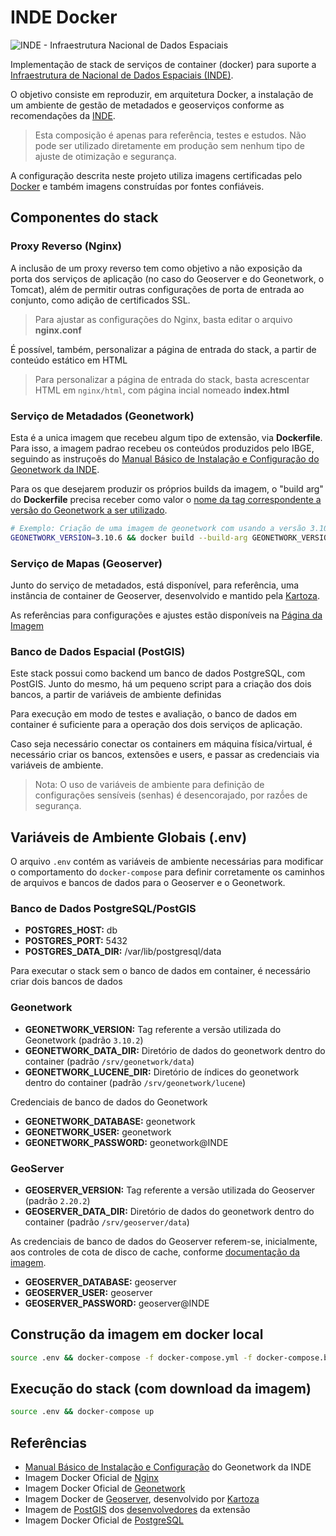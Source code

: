 # INDE Docker

![INDE - Infraestrutura Nacional de Dados Espaciais](https://inde.gov.br/img/INDE%20Logo_2.png "INDE")

Implementação de stack de serviços de container (docker) para suporte a [Infraestrutura de Nacional de Dados Espaciais (INDE)](https://www.inde.gov.br/).

O objetivo consiste em reproduzir, em arquitetura Docker, a instalação de um ambiente de gestão de metadados e geoserviços conforme as recomendações da [INDE](https://metadados.inde.gov.br/downloads/manual-instalacao-gn3.pdf).

> Esta composição é apenas para referência, testes e estudos. Não pode ser utilizado diretamente em produção sem nenhum tipo de ajuste de otimização e segurança.

A configuração descrita neste projeto utiliza imagens certificadas pelo [Docker](https://hub.docker.com/) e também imagens construídas por fontes confiáveis.

## Componentes do stack

### Proxy Reverso (Nginx)

A inclusão de um proxy reverso tem como objetivo a não exposição da porta dos serviços de aplicação (no caso do Geoserver e do Geonetwork, o Tomcat), além de permitir outras configurações de porta de entrada ao conjunto, como adição de certificados SSL.

> Para ajustar as configurações do Nginx, basta editar o arquivo **nginx.conf**

É possível, também, personalizar a página de entrada do stack, a partir de conteúdo estático em HTML

> Para personalizar a página de entrada do stack, basta acrescentar HTML em ```nginx/html```, com página incial nomeado **index.html**

### Serviço de Metadados (Geonetwork)

Esta é a unica imagem que recebeu algum tipo de extensão, via **Dockerfile**. Para isso, a imagem padrao recebeu os conteúdos produzidos pelo IBGE, seguindo as instruçoẽs do [Manual Básico de Instalação e Configuração do Geonetwork da INDE](https://metadados.inde.gov.br/downloads/manual-instalacao-gn3.pdf).

Para os que desejarem produzir os próprios builds da imagem, o "build arg" do **Dockerfile** precisa receber como valor o [nome da tag correspondente a versão do Geonetwork a ser utilizado](https://hub.docker.com/_/geonetwork?tab=tags).

``` bash
# Exemplo: Criação de uma imagem de geonetwork com usando a versão 3.10.6.
GEONETWORK_VERSION=3.10.6 && docker build --build-arg GEONETWORK_VERSION=${GEONETWORK_VERSION} -t ghcr.io/sgb-cprm/geonetwork:${GEONETWORK_VERSION} geonetwork/
```

### Serviço de Mapas (Geoserver)

Junto do serviço de metadados, está disponível, para referência, uma instância de container de Geoserver, desenvolvido e mantido pela [Kartoza](https://kartoza.com/en/). 

As referências para configurações e ajustes estão disponíveis na [Página da Imagem](https://hub.docker.com/r/kartoza/geoserver)

### Banco de Dados Espacial (PostGIS)

Este stack possui como backend um banco de dados PostgreSQL, com PostGIS. Junto do mesmo, há um pequeno script para a criação dos dois bancos, a partir de variáveis de ambiente definidas

Para execução em modo de testes e avaliação, o banco de dados em container é suficiente para a operação dos dois serviços de aplicação.

Caso seja necessário conectar os containers em máquina física/virtual, é necessário criar os bancos, extensões e users, e passar as credenciais via variáveis de ambiente.

> Nota: O uso de variáveis de ambiente para definição de configurações sensíveis (senhas) é desencorajado, por razṍes de segurança.

## Variáveis de Ambiente Globais (.env)

O arquivo ```.env``` contém as variáveis de ambiente necessárias para modificar o comportamento do ```docker-compose``` para definir corretamente os caminhos de arquivos e bancos de dados para o Geoserver e o Geonetwork.

### Banco de Dados PostgreSQL/PostGIS

- **POSTGRES_HOST:** db
- **POSTGRES_PORT:** 5432
- **POSTGRES_DATA_DIR:** /var/lib/postgresql/data

Para executar o stack sem o banco de dados em container, é necessário criar dois bancos de dados

### Geonetwork

- **GEONETWORK_VERSION:** Tag referente a versão utilizada do Geonetwork (padrão ```3.10.2```)
- **GEONETWORK_DATA_DIR:** Diretório de dados do geonetwork dentro do container (padrão ```/srv/geonetwork/data```)
- **GEONETWORK_LUCENE_DIR:** Diretório de índices do geonetwork dentro do container (padrão ```/srv/geonetwork/lucene```)

Credenciais de banco de dados do Geonetwork

- **GEONETWORK_DATABASE:** geonetwork
- **GEONETWORK_USER:** geonetwork
- **GEONETWORK_PASSWORD:** geonetwork@INDE

### GeoServer

- **GEOSERVER_VERSION:** Tag referente a versão utilizada do Geoserver (padrão ```2.20.2```)
- **GEOSERVER_DATA_DIR:** Diretório de dados do geonetwork dentro do container (padrão ```/srv/geoserver/data```)

As credenciais de banco de dados do Geoserver referem-se, inicialmente, aos controles de cota de disco de cache, conforme [documentação da imagem](https://hub.docker.com/r/kartoza/geoserver).

- **GEOSERVER_DATABASE:** geoserver
- **GEOSERVER_USER:** geoserver
- **GEOSERVER_PASSWORD:** geoserver@INDE

## Construção da imagem em docker local

```bash
source .env && docker-compose -f docker-compose.yml -f docker-compose.build.yml up --build
```

## Execução do stack (com download da imagem)

```bash
source .env && docker-compose up
```

## Referências

- [Manual Básico de Instalação e Configuração](https://metadados.inde.gov.br/downloads/manual-instalacao-gn3.pdf) do Geonetwork da INDE
- Imagem Docker Oficial de [Nginx](https://registry.hub.docker.com/_/nginx)
- Imagem Docker Oficial de [Geonetwork](https://hub.docker.com/_/geonetwork)
- Imagem Docker de [Geoserver](https://hub.docker.com/r/kartoza/geoserver), desenvolvido por [Kartoza](https://kartoza.com/en/)
- Imagem de [PostGIS](https://hub.docker.com/r/postgis/postgis) dos [desenvolvedores](http://postgis.net/) da extensão
- Imagem Docker Oficial de [PostgreSQL](https://registry.hub.docker.com/_/postgres)
